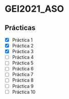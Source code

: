 # GEI2021_ASO
## Prácticas
- [x] Práctica 1
- [x] Práctica 2
- [x] Práctica 3
- [ ] Práctica 4
- [ ] Práctica 5
- [ ] Práctica 6
- [ ] Práctica 7
- [ ] Práctica 8
- [ ] Práctica 9
- [ ] Práctica 10
